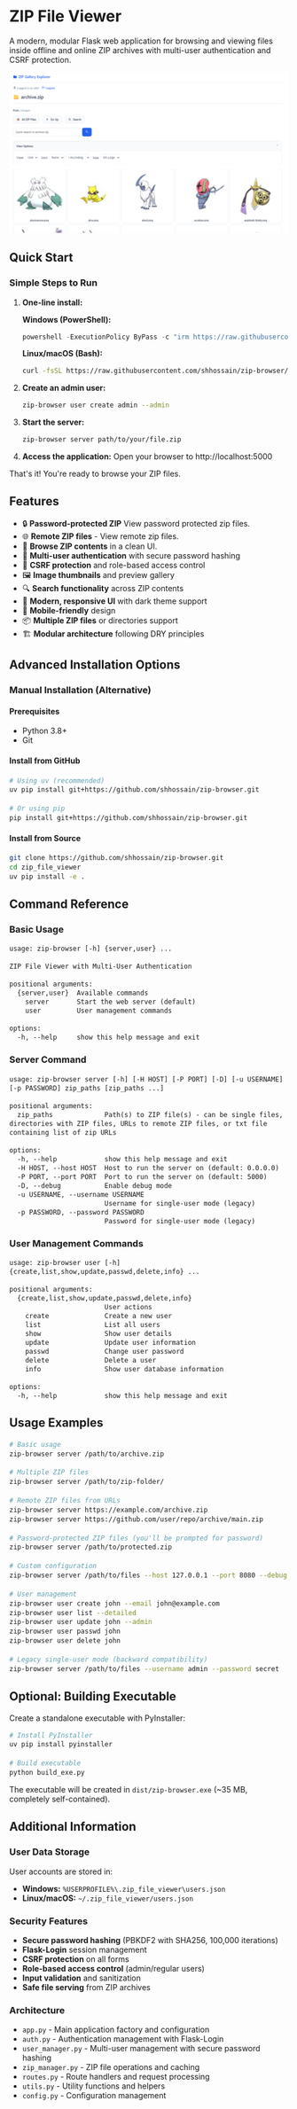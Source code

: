 # ZIP File Viewer

A modern, modular Flask web application for browsing and viewing files inside offline and online ZIP archives with multi-user authentication and CSRF protection.

![ZIP File Viewer](https://raw.githubusercontent.com/shhossain/zip-browser/main/screenshot.png)

## Quick Start

### Simple Steps to Run

1. **One-line install:**

   **Windows (PowerShell):**

   ```powershell
   powershell -ExecutionPolicy ByPass -c "irm https://raw.githubusercontent.com/shhossain/zip-browser/main/setup.ps1 | iex"
   ```

   **Linux/macOS (Bash):**

   ```bash
   curl -fsSL https://raw.githubusercontent.com/shhossain/zip-browser/main/install.sh | sh
   ```

2. **Create an admin user:**

   ```bash
   zip-browser user create admin --admin
   ```

3. **Start the server:**

   ```bash
   zip-browser server path/to/your/file.zip
   ```

4. **Access the application:**
   Open your browser to http://localhost:5000

That's it! You're ready to browse your ZIP files.

## Features

- 🔒 **Password-protected ZIP** View password protected zip files.
- 🌐 **Remote ZIP files** - View remote zip files.
- 📁 **Browse ZIP contents** in a clean UI.
- 👥 **Multi-user authentication** with secure password hashing
- 🔐 **CSRF protection** and role-based access control
- 🖼️ **Image thumbnails** and preview gallery
- 🔍 **Search functionality** across ZIP contents
- 🎨 **Modern, responsive UI** with dark theme support
- 📱 **Mobile-friendly** design
- 📦 **Multiple ZIP files** or directories support
- 🏗️ **Modular architecture** following DRY principles

## Advanced Installation Options

### Manual Installation (Alternative)

#### Prerequisites

- Python 3.8+
- Git

#### Install from GitHub

```bash
# Using uv (recommended)
uv pip install git+https://github.com/shhossain/zip-browser.git

# Or using pip
pip install git+https://github.com/shhossain/zip-browser.git
```

#### Install from Source

```bash
git clone https://github.com/shhossain/zip-browser.git
cd zip_file_viewer
uv pip install -e .
```

## Command Reference

### Basic Usage

```
usage: zip-browser [-h] {server,user} ...

ZIP File Viewer with Multi-User Authentication

positional arguments:
  {server,user}  Available commands
    server       Start the web server (default)
    user         User management commands

options:
  -h, --help     show this help message and exit
```

### Server Command

```
usage: zip-browser server [-h] [-H HOST] [-P PORT] [-D] [-u USERNAME] [-p PASSWORD] zip_paths [zip_paths ...]

positional arguments:
  zip_paths             Path(s) to ZIP file(s) - can be single files, directories with ZIP files, URLs to remote ZIP files, or txt file containing list of zip URLs

options:
  -h, --help            show this help message and exit
  -H HOST, --host HOST  Host to run the server on (default: 0.0.0.0)
  -P PORT, --port PORT  Port to run the server on (default: 5000)
  -D, --debug           Enable debug mode
  -u USERNAME, --username USERNAME
                        Username for single-user mode (legacy)
  -p PASSWORD, --password PASSWORD
                        Password for single-user mode (legacy)
```

### User Management Commands

```
usage: zip-browser user [-h] {create,list,show,update,passwd,delete,info} ...

positional arguments:
  {create,list,show,update,passwd,delete,info}
                        User actions
    create              Create a new user
    list                List all users
    show                Show user details
    update              Update user information
    passwd              Change user password
    delete              Delete a user
    info                Show user database information

options:
  -h, --help            show this help message and exit
```

## Usage Examples

```bash
# Basic usage
zip-browser server /path/to/archive.zip

# Multiple ZIP files
zip-browser server /path/to/zip-folder/

# Remote ZIP files from URLs
zip-browser server https://example.com/archive.zip
zip-browser server https://github.com/user/repo/archive/main.zip

# Password-protected ZIP files (you'll be prompted for password)
zip-browser server /path/to/protected.zip

# Custom configuration
zip-browser server /path/to/files --host 127.0.0.1 --port 8080 --debug

# User management
zip-browser user create john --email john@example.com
zip-browser user list --detailed
zip-browser user update john --admin
zip-browser user passwd john
zip-browser user delete john

# Legacy single-user mode (backward compatibility)
zip-browser server /path/to/files --username admin --password secret
```

## Optional: Building Executable

Create a standalone executable with PyInstaller:

```bash
# Install PyInstaller
uv pip install pyinstaller

# Build executable
python build_exe.py
```

The executable will be created in `dist/zip-browser.exe` (~35 MB, completely self-contained).

## Additional Information

### User Data Storage

User accounts are stored in:

- **Windows:** `%USERPROFILE%\.zip_file_viewer\users.json`
- **Linux/macOS:** `~/.zip_file_viewer/users.json`

### Security Features

- **Secure password hashing** (PBKDF2 with SHA256, 100,000 iterations)
- **Flask-Login** session management
- **CSRF protection** on all forms
- **Role-based access control** (admin/regular users)
- **Input validation** and sanitization
- **Safe file serving** from ZIP archives

### Architecture

- `app.py` - Main application factory and configuration
- `auth.py` - Authentication management with Flask-Login
- `user_manager.py` - Multi-user management with secure password hashing
- `zip_manager.py` - ZIP file operations and caching
- `routes.py` - Route handlers and request processing
- `utils.py` - Utility functions and helpers
- `config.py` - Configuration management
